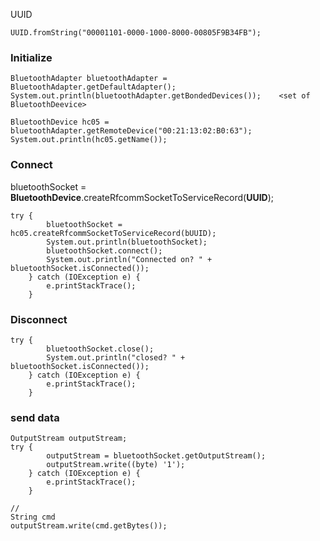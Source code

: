 UUID

    UUID.fromString("00001101-0000-1000-8000-00805F9B34FB");
  
### Initialize 

    BluetoothAdapter bluetoothAdapter = BluetoothAdapter.getDefaultAdapter();
    System.out.println(bluetoothAdapter.getBondedDevices());    <set of BluetoothDeevice>
  
    BluetoothDevice hc05 = bluetoothAdapter.getRemoteDevice("00:21:13:02:B0:63");
    System.out.println(hc05.getName());

  
### Connect
bluetoothSocket = **BluetoothDevice**.createRfcommSocketToServiceRecord(**UUID**);

    try {
            bluetoothSocket = hc05.createRfcommSocketToServiceRecord(bUUID);
            System.out.println(bluetoothSocket);
            bluetoothSocket.connect();
            System.out.println("Connected on? " + bluetoothSocket.isConnected());
        } catch (IOException e) {
            e.printStackTrace();
        }
  
  ### Disconnect
    
    try {
            bluetoothSocket.close();
            System.out.println("closed? " + bluetoothSocket.isConnected());
        } catch (IOException e) {
            e.printStackTrace();
        }
  
  ### send data
  
    OutputStream outputStream;
    try {
            outputStream = bluetoothSocket.getOutputStream();
            outputStream.write((byte) '1');
        } catch (IOException e) {
            e.printStackTrace();
        }

    //
    String cmd
    outputStream.write(cmd.getBytes());
